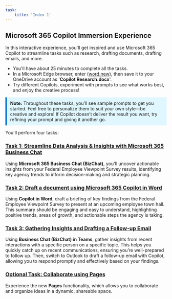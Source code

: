 ```yaml
---
task:
    title: 'Index 1'
---
```


## Microsoft 365 Copilot Immersion Experience 

In this interactive experience, you'll get inspired and use Microsoft 365 Copilot to streamline tasks such as research, drafting documents, drafting emails, and more.

- You'll have about 25 minutes to complete all the tasks.
- In a Microsoft Edge browser, enter (<a href="https://word.new" target="_blank">word.new</a>), then save it to your OneDrive account as '**Copilot Research.docx**'.
- Try different Copilots, experiment with prompts to see what works best, and enjoy the creative process!

<div style="background-color: #e0f7ff; padding: 10px; border-left: 5px solid #0078D4;">
<strong>Note:</strong> Throughout these tasks, you’ll see sample prompts to get you started. Feel free to personalize them to suit your own style—be creative and explore! If Copilot doesn’t deliver the result you want, try refining your prompt and giving it another go.
</div>

You'll perform four tasks:

### [Task 1: Streamline Data Analysis & Insights with Microsoft 365 Business Chat](https://microsoftlearning.github.io/Microsoft-Copilot-Immersion-Experience-GOV/Instructions/Labs/Gov_Licensed/Task_1.html)

Using **Microsoft 365 Business Chat (BizChat)**, you'll uncover actionable insights from your Federal Employee Viewpoint Survey results, identifying key agency trends to inform decision-making and strategic planning.

### [Task 2: Draft a document using Microsoft 365 Copilot in Word](https://microsoftlearning.github.io/Microsoft-Copilot-Immersion-Experience-GOV/Instructions/Labs/Gov_Licensed/Task_2.html)

Using **Copilot in Word**, draft a briefing of key findings from the Federal Employee Viewpoint Survey to present at an upcoming employee town hall. This summary should be engaging and easy to understand, highlighting positive trends, areas of growth, and actionable steps the agency is taking.

### [Task 3: Gathering Insights and Drafting a Follow-up Email](https://microsoftlearning.github.io/Microsoft-Copilot-Immersion-Experience-GOV/Instructions/Labs/Gov_Licensed/Task_3.html)

Using **Business Chat (BizChat) in Teams**, gather insights from recent interactions with a specific person on a specific topic. This helps you quickly catch up on recent communications, ensuring you’re well-prepared to follow up. Then, switch to Outlook to draft a follow-up email with Copilot, allowing you to respond promptly and effectively based on your findings.

### [Optional Task: Collaborate using Pages](https://microsoftlearning.github.io/Microsoft-Copilot-Immersion-Experience-GOV/Instructions/Labs/Gov_Licensed/Optional_Task_1.html)

Experience the new **Pages** functionality, which allows you to collaborate and organize ideas in a dynamic, shareable space.
